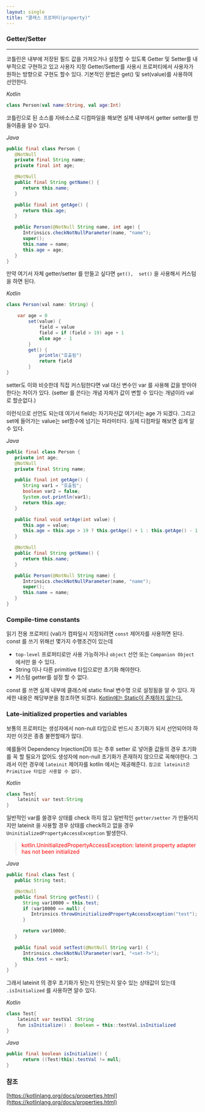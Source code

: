 ```yaml
---
layout: single
title: "클래스 프로퍼티(property)"
---
```


### Getter/Setter
---

코틀린은 내부에 저장된 필드 값을 가져오거나 설정할 수 있도록 Getter 및 Setter를 내부적으로 구현하고 있고
사용자 지정 Getter/Setter를 사용시 프로퍼티에서 사용자가 원하는 방향으로 구현도 할수 있다.
기본적인 문법은 get() 및 set(value)를 사용하여 선언한다.

*Kotlin*
```kotlin
class Person(val name:String, val age:Int)
```

코틀린으로 된 소스를 자바소스로 디컴파일을 해보면 실제 내부에서 getter setter를 만들어줌을 알수 있다.

*Java*
```java
public final class Person {
   @NotNull
   private final String name;
   private final int age;

   @NotNull
   public final String getName() {
      return this.name;
   }

   public final int getAge() {
      return this.age;
   }

   public Person(@NotNull String name, int age) {
      Intrinsics.checkNotNullParameter(name, "name");
      super();
      this.name = name;
      this.age = age;
   }
}
```

만약 여기서 자체 getter/setter 를 만들고 싶다면 `get(),  set()` 을 사용해서 커스텀을 하면 된다.

*Kotlin*
```java
class Person(val name: String) {

    var age = 0
        set(value) {
            field = value
            field = if (field > 19) age + 1
            else age - 1
        }
        get() {
            println("호출됨")
            return field
        }
}
```

setter도 이와 비슷한데 직접 커스텀한다면 val 대신 변수인 var 를 사용해 
값을 받아야 한다는 차이가 있다.
(setter 를 쓴다는 개념 자체가 값이 변할 수 있다는 개념이라 val 로 할순없다.)

이런식으로 선언도 되는데 여기서 field는 자기자신값 여기서는 age 가 되겠다.
그리고 set에 들어가는 value는 set함수에 넘기는 파라미터다. 
실제 디컴파일 해보면 쉽게 알 수 있다.

*Java*
```java
public final class Person {
   private int age;
   @NotNull
   private final String name;

   public final int getAge() {
      String var1 = "호출됨";
      boolean var2 = false;
      System.out.println(var1);
      return this.age;
   }

   public final void setAge(int value) {
      this.age = value;
      this.age = this.age > 19 ? this.getAge() + 1 : this.getAge() - 1;
   }

   @NotNull
   public final String getName() {
      return this.name;
   }

   public Person(@NotNull String name) {
      Intrinsics.checkNotNullParameter(name, "name");
      super();
      this.name = name;
   }
}
```

### Compile-time constants

읽기 전용 프로퍼티 (val)가 컴파일시 지정되려면 `const` 제어자를 사용하면 된다.  
const 를 쓰기 위해선 몇가지 수행조건이 있는데

- `top-level` 프로퍼티로만 사용 가능하거나 `object` 선언 또는 `Companion Object` 에서만 쓸 수 있다. 
- String 이나 다른 primitive 타입으로만 초기화 해야한다.
- 커스텀 getter를 설정 할 수 없다.

const 를 쓰면 실제 내부에 클래스에 static final 변수명 으로 설정됨을 알 수 있다.
자세한 내용은 해당부분을 참조하면 되겠다. [Kotlin에는 Static이 존재하지 않는다.](/kotlin/class/kotlin-static/#constants-상수)


### Late-initialized properties and variables

보통의 프로퍼티는 생성자에서 non-null 타입으로 반드시 초기화가 되서 선언되어야 하지만
이것은 종종 불편할때가 많다.

예를들어 Dependency Injection(DI) 또는 추후 setter 로 넣어줄 값들의 경우 초기화를 꼭 할 필요가
없어도 생성자에 non-null 초기화가 존재하지 않으므로 꼭해야한다. 그래서 이런 경우에
`lateinit` 제어자를 kotlin 에서는 제공해준다.  `참고로 lateinit은 Primitive 타입은 사용할 수 없다.`

*Kotlin*
```java
class Test{
    lateinit var test:String
}
```

일반적인 var를 쓸경우 상태를 check 하지 않고 일반적인 `getter/setter` 가 만들어지지만
lateinit 을 사용할 경우 상태를 check하고 없을 경우 `UninitializedPropertyAccessException` 발생한다.
> <span style="color:red">kotlin.UninitializedPropertyAccessException: lateinit property adapter has not been initialized</span>

*Java*
```java
public final class Test {
   public String test;

   @NotNull
   public final String getTest() {
      String var10000 = this.test;
      if (var10000 == null) {
         Intrinsics.throwUninitializedPropertyAccessException("test");
      }

      return var10000;
   }

   public final void setTest(@NotNull String var1) {
      Intrinsics.checkNotNullParameter(var1, "<set-?>");
      this.test = var1;
   }
}
```

그래서 lateinit 의 경우 초기화가 됫는지 안됫는지 알수 있는 상태값이 있는데
`.isInitialized` 를 사용하면 알수 있다.

*Kotlin*
```java
class Test{
    lateinit var testVal :String
    fun isInitialize() : Boolean = this::testVal.isInitialized
}
```
*Java*
```java
public final boolean isInitialize() {
      return ((Test)this).testVal != null;
}
```


### 참조

[https://kotlinlang.org/docs/properties.html](https://kotlinlang.org/docs/properties.html)


